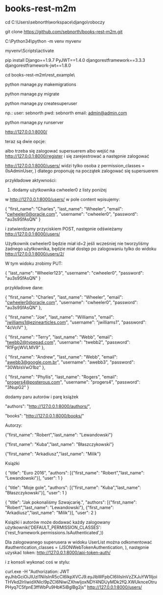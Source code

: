 # books-rest-m2m

cd C:\Users\sebnorth\workspace\django\roboczy

git clone https://github.com/sebnorth/books-rest-m2m.git

C:\Python34\python -m venv myvenv

myvenv\Scripts\activate

pip install Django==1.9.7 PyJWT==1.4.0 djangorestframework==3.3.3 djangorestframework-jwt==1.8.0

cd books-rest-m2m\rest_example\

python manage.py makemigrations

python manage.py migrate

python manage.py createsuperuser

np.: user: sebnorth pwd: sebnorth email: admin@admin.com

python manage.py runserver

http://127.0.0.1:8000/

teraz są dwie opcje:

albo trzeba się zalogować supersuerem albo wejść na http://127.0.0.1:8000/register i się zarejestrować a następnie zalogować

http://127.0.0.1:8000/users/ widzi tylko osoba z permission_classes =(IsAdminUser, )
dlatego proponuję na początek zalogować się supersuerem

przykładowe aktywności: 

1. dodamy użytkownika cwheeler0 z listy poniżej

w http://127.0.0.1:8000/users/ w pole content wpisujemy: 

{
  "first_name": "Charles",
  "last_name": "Wheeler",
  "email": "cwheeler0@oracle.com",
  "username": "cwheeler0",
  "password": "au3s9SfAsQN"
}

i zatwierdzamy przyciskiem POST, następnie odświeżamy http://127.0.0.1:8000/users/

Użytkownik cwheeler0 będzie miał id=2 jeśli wcześniej nie tworzyliśmy żadnego użytkownika, będzie miał dostęp po zalogowaniu tylko do widoku  http://127.0.0.1:8000/users/2/

W tym widoku zrobimy PUT:

{
"last_name": "Wheeler123",
"username": "cwheeler0",
"password": "au3s9SfAsQN"
}

przykładowe dane: 

{
  "first_name": "Charles",
  "last_name": "Wheeler",
  "email": "cwheeler0@oracle.com",
  "username": "cwheeler0",
  "password": "au3s9SfAsQN"
}, 

{
  "first_name": "Joe",
  "last_name": "Williams",
  "email": "jwilliams1@ezinearticles.com",
  "username": "jwilliams1",
  "password": "4cVcIV"
}, 

{
  "first_name": "Terry",
  "last_name": "Webb",
  "email": "twebb2@typepad.com",
  "username": "twebb2",
  "password": "R1FgrjWVLMV9"
}, 

{
  "first_name": "Andrew",
  "last_name": "Webb",
  "email": "awebb3@google.com.br",
  "username": "awebb3",
  "password": "30WbIsVwO1bz"
}, 

{
  "first_name": "Phyllis",
  "last_name": "Rogers",
  "email": "progers4@posterous.com",
  "username": "progers4",
  "password": "3NupG2"
}

dodamy paru autorów i parę książek

"authors": "http://127.0.0.1:8000/authors/",

"books": "http://127.0.0.1:8000/books/"

Autorzy:

{"first_name": "Robert","last_name": "Lewandowski"}

{"first_name": "Kuba","last_name": "Błaszczykowski"}

{"first_name": "Arkadiusz","last_name": "Milik"}

Książki

{
    "title": "Euro 2016",
    "authors": [{"first_name": "Robert","last_name": "Lewandowski"}],
    "user": 1
}

{
    "title": "Moje gole",
    "authors": [{"first_name": "Kuba","last_name": "Błaszczykowski"}],
    "user": 1
}


{
    "title": "Jak pokonaliśmy Szwajcarię.",
    "authors": [{"first_name": "Robert","last_name": "Lewandowski"}, {"first_name": "Arkadiusz","last_name": "Milik"}],
    "user": 2
}

Książki i autorów może dodawać każdy zalogowany użytkownik('DEFAULT_PERMISSION_CLASSES': ('rest_framework.permissions.IsAuthenticated',))

Dla zalogowanego superusera w widoku UserList można odkomentować #authentication_classes = (JSONWebTokenAuthentication, ), następnie uzyskać token: http://127.0.0.1:8000/api-token-auth/

i z konsoli wykonać coś w stylu:
 
curl.exe -H "Authorization: JWT eyJhbGciOiJIUzI1NiIsInR5cCI6IkpXVCJ9.eyJlbWFpbCI6IiIsInVzZXJuYW1lIjoiTHVkd2lrIiwidXNlcl9pZCI6NiwiZXhwIjoxNDY4NDUyMDk2fQ.XWUknceOtruPHyq7C5fpnE3ffWbPu9HbK5iBglBg2js" http://127.0.0.1:8000/users/
